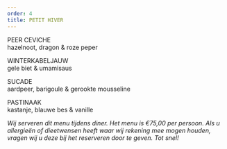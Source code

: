 ```yaml
---
order: 4
title: PETIT HIVER
---
```

PEER CEVICHE\
hazelnoot, dragon & roze peper

WINTERKABELJAUW\
gele biet & umamisaus

SUCADE\
aardpeer, barigoule & gerookte mousseline

PASTINAAK\
kastanje, blauwe bes & vanille



*Wij serveren dit menu tijdens diner. Het menu is €75,00 per persoon. Als u allergieën of dieetwensen heeft waar wij rekening mee mogen houden, vragen wij u deze bij het reserveren door te geven. Tot snel!*